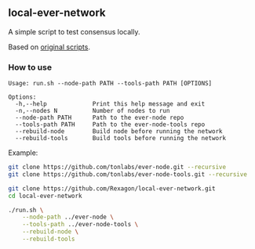 ## local-ever-network

A simple script to test consensus locally.

Based on [original scripts](https://github.com/tonlabs/ever-node/tree/master/tests/test_run_net).

### How to use

```
Usage: run.sh --node-path PATH --tools-path PATH [OPTIONS]

Options:
  -h,--help             Print this help message and exit
  -n,--nodes N          Number of nodes to run
  --node-path PATH      Path to the ever-node repo
  --tools-path PATH     Path to the ever-node-tools repo
  --rebuild-node        Build node before running the network
  --rebuild-tools       Build tools before running the network
```

Example:
```bash
git clone https://github.com/tonlabs/ever-node.git --recursive
git clone https://github.com/tonlabs/ever-node-tools.git --recursive

git clone https://github.com/Rexagon/local-ever-network.git
cd local-ever-network

./run.sh \
    --node-path ../ever-node \
    --tools-path ../ever-node-tools \
    --rebuild-node \
    --rebuild-tools
```
